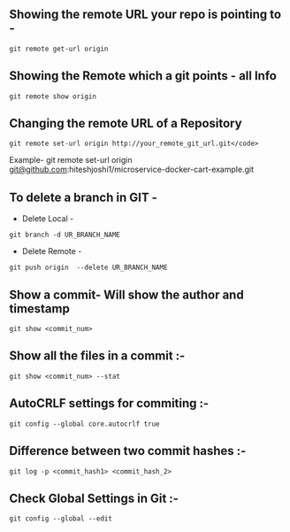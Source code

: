 ## Showing the remote URL your repo is pointing to -
```
git remote get-url origin
```

## Showing the Remote which a git points - all Info
```
git remote show origin

```
## Changing the remote URL of a Repository
```
git remote set-url origin http://your_remote_git_url.git</code>
```
Example-
git remote set-url origin  git@github.com:hiteshjoshi1/microservice-docker-cart-example.git

## To delete a branch in GIT -

- Delete Local -
```
git branch -d UR_BRANCH_NAME
```
- Delete Remote -
```
git push origin  --delete UR_BRANCH_NAME
```

## Show a commit- Will show the author and timestamp
```
git show <commit_num>
```

## Show all the files in a commit :-
```
git show <commit_num> --stat
```

## AutoCRLF settings for commiting :-
```
git config --global core.autocrlf true
```

## Difference between two commit hashes :-
```
git log -p <commit_hash1> <commit_hash_2>
```

## Check Global Settings in Git :-
```
git config --global --edit
```

